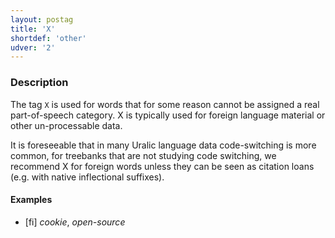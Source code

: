 ```yaml
---
layout: postag
title: 'X'
shortdef: 'other'
udver: '2'
---
```


### Description

The tag `X` is used for words that for some reason cannot be assigned a real
part-of-speech category. X is typically used for foreign language material or
other un-processable data.

It is foreseeable that in many Uralic language data code-switching is more
common, for treebanks that are not studying code switching, we recommend X for
foreign words unless they can be seen as citation loans (e.g. with native
inflectional suffixes).

#### Examples

* [fi] _cookie_, _open-source_


<!-- Interlanguage links updated Po lis 14 15:34:38 CET 2022 -->
